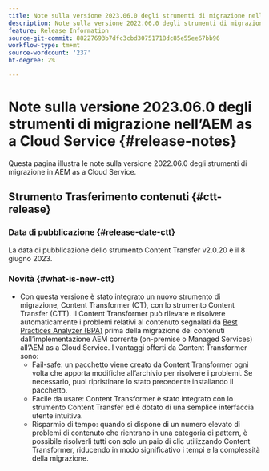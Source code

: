 ```yaml
---
title: Note sulla versione 2023.06.0 degli strumenti di migrazione nell’AEM as a Cloud Service
description: Note sulla versione 2022.06.0 degli strumenti di migrazione nell’AEM as a Cloud Service
feature: Release Information
source-git-commit: 88227693b7dfc3cbd30751718dc85e55ee67bb96
workflow-type: tm+mt
source-wordcount: '237'
ht-degree: 2%

---
```


# Note sulla versione 2023.06.0 degli strumenti di migrazione nell’AEM as a Cloud Service {#release-notes}

Questa pagina illustra le note sulla versione 2022.06.0 degli strumenti di migrazione in AEM as a Cloud Service.

## Strumento Trasferimento contenuti {#ctt-release}

### Data di pubblicazione {#release-date-ctt}

La data di pubblicazione dello strumento Content Transfer v2.0.20 è il 8 giugno 2023.

### Novità {#what-is-new-ctt}

* Con questa versione è stato integrato un nuovo strumento di migrazione, Content Transformer (CT), con lo strumento Content Transfer (CTT). Il Content Transformer può rilevare e risolvere automaticamente i problemi relativi al contenuto segnalati da [Best Practices Analyzer (BPA)](https://experienceleague.adobe.com/docs/experience-manager-cloud-service/content/migration-journey/cloud-migration/best-practices-analyzer/overview-best-practices-analyzer.html?lang=en) prima della migrazione dei contenuti dall’implementazione AEM corrente (on-premise o Managed Services) all’AEM as a Cloud Service.
I vantaggi offerti da Content Transformer sono:
   * Fail-safe: un pacchetto viene creato da Content Transformer ogni volta che apporta modifiche all’archivio per risolvere i problemi. Se necessario, puoi ripristinare lo stato precedente installando il pacchetto.
   * Facile da usare: Content Transformer è stato integrato con lo strumento Content Transfer ed è dotato di una semplice interfaccia utente intuitiva.
   * Risparmio di tempo: quando si dispone di un numero elevato di problemi di contenuto che rientrano in una categoria di pattern, è possibile risolverli tutti con solo un paio di clic utilizzando Content Transformer, riducendo in modo significativo i tempi e la complessità della migrazione.
